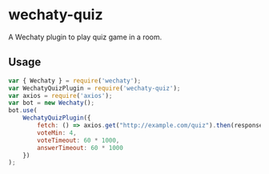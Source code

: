 # wechaty-quiz

A Wechaty plugin to play quiz game in a room.

## Usage

```js
var { Wechaty } = require('wechaty');
var WechatyQuizPlugin = require('wechaty-quiz');
var axios = require('axios');
var bot = new Wechaty();
bot.use(
	WechatyQuizPlugin({
		fetch: () => axios.get("http://example.com/quiz").then(response => response.data),
		voteMin: 4,
		voteTimeout: 60 * 1000,
		answerTimeout: 60 * 1000
	})
);
```
